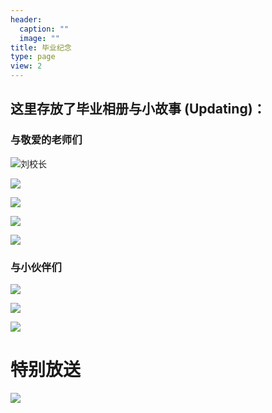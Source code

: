 ```yaml
---
header:
  caption: ""
  image: ""
title: 毕业纪念
type: page
view: 2
---
```


## 这里存放了毕业相册与小故事 (Updating)：

### 与敬爱的老师们

![刘校长](images/lyb.jpg)

![](images/sl.jpg)

![](images/xt.jpg)

![](images/pdy.jpg)

![](images/wjj.jpg)

### 与小伙伴们

![](images/group.jpg)

![](images/group1.jpg)

![](images/preview.jpg)

# 特别放送

![](images/zsj.jpg)